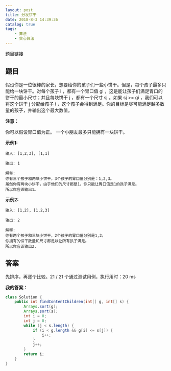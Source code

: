 ```yaml
---
layout: post
title: 分发饼干
date: 2018-8-3 14:39:36
catalog: true
tags:
    - 算法
    - 贪心算法
---
```


[题目链接](https://leetcode-cn.com/problems/assign-cookies/description/)

## 题目

假设你是一位很棒的家长，想要给你的孩子们一些小饼干。但是，每个孩子最多只能给一块饼干。对每个孩子 i ，都有一个胃口值 gi ，这是能让孩子们满足胃口的饼干的最小尺寸；并且每块饼干 j ，都有一个尺寸 sj 。如果 sj >= gi ，我们可以将这个饼干 j 分配给孩子 i ，这个孩子会得到满足。你的目标是尽可能满足越多数量的孩子，并输出这个最大数值。

**注意：**

你可以假设胃口值为正。
一个小朋友最多只能拥有一块饼干。

**示例1:**

```
输入: [1,2,3], [1,1]

输出: 1

解释: 
你有三个孩子和两块小饼干，3个孩子的胃口值分别是：1,2,3。
虽然你有两块小饼干，由于他们的尺寸都是1，你只能让胃口值是1的孩子满足。
所以你应该输出1。
```

**示例2:**

```
输入: [1,2], [1,2,3]

输出: 2

解释: 
你有两个孩子和三块小饼干，2个孩子的胃口值分别是1,2。
你拥有的饼干数量和尺寸都足以让所有孩子满足。
所以你应该输出2.
```

## 答案

先排序，再逐个比较。21 / 21 个通过测试用例，执行用时：20 ms

**我的答案：**

```java
class Solution {
    public int findContentChildren(int[] g, int[] s) {
        Arrays.sort(g);
        Arrays.sort(s);
        int i = 0;
        int j = 0;
        while (j < s.length) {
            if (i < g.length && g[i] <= s[j]) {
                i++;
            }
            j++;
        }
        return i;
    }
}
```